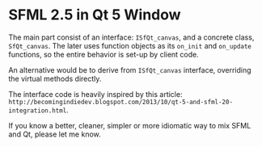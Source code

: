 # SFML 2.5 in Qt 5 Window

The main part consist of an interface: `ISfQt_canvas`, and a concrete class,
`SfQt_canvas`.
The later uses function objects as its `on_init` and `on_update` functions,
so the entire behavior is set-up by client code.

An alternative would be to derive from `ISfQt_canvas` interface, overriding
the virtual methods directly.

The interface code is heavily inspired by this article:
`http://becomingindiedev.blogspot.com/2013/10/qt-5-and-sfml-20-integration.html`.

If you know a better, cleaner, simpler or more idiomatic way to mix SFML and Qt,
please let me know.
